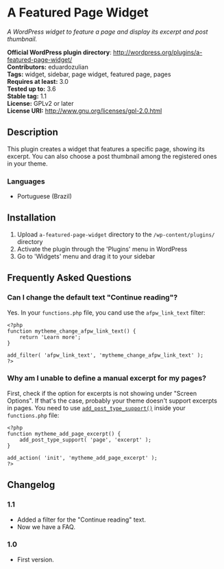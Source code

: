 # A Featured Page Widget #
*A WordPress widget to feature a page and display its excerpt and post thumbnail.*  


**Official WordPress plugin directory**: http://wordpress.org/plugins/a-featured-page-widget/  
**Contributors:** eduardozulian  
**Tags:** widget, sidebar, page widget, featured page, pages  
**Requires at least:** 3.0  
**Tested up to:** 3.6  
**Stable tag:** 1.1  
**License:** GPLv2 or later  
**License URI:** http://www.gnu.org/licenses/gpl-2.0.html

## Description ##

This plugin creates a widget that features a specific page, showing its excerpt. You can also choose a post thumbnail among the registered ones in your theme.

### Languages ###

* Portuguese (Brazil)

## Installation ##

1. Upload `a-featured-page-widget` directory to the `/wp-content/plugins/` directory
2. Activate the plugin through the 'Plugins' menu in WordPress
3. Go to 'Widgets' menu and drag it to your sidebar

## Frequently Asked Questions ##

### Can I change the default text "Continue reading"? ###

Yes. In your `functions.php` file, you cand use the `afpw_link_text` filter:
```
<?php
function mytheme_change_afpw_link_text() {
    return 'Learn more';
}

add_filter( 'afpw_link_text', 'mytheme_change_afpw_link_text' );
?>
```

### Why am I unable to define a manual excerpt for my pages? ###

First, check if the option for excerpts is not showing under "Screen Options". If that's the case, probably your theme doesn't support excerpts in pages. You need to use [`add_post_type_support()`](http://codex.wordpress.org/Function_Reference/add_post_type_support) inside your `functions.php` file:
```
<?php
function mytheme_add_page_excerpt() {
    add_post_type_support( 'page', 'excerpt' );
}

add_action( 'init', 'mytheme_add_page_excerpt' );
?>
```

## Changelog ##

### 1.1 ###
* Added a filter for the "Continue reading" text.
* Now we have a FAQ.

### 1.0 ###
* First version.
